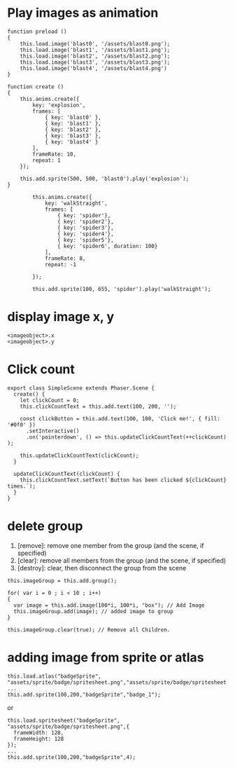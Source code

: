 # Play images as animation
```
function preload ()
{
    this.load.image('blast0', '/assets/blast0.png');
    this.load.image('blast1', '/assets/blast1.png');
    this.load.image('blast2', '/assets/blast2.png');
    this.load.image('blast3', '/assets/blast3.png');
    this.load.image('blast4', '/assets/blast4.png')
}

function create ()
{
    this.anims.create({
        key: 'explosion',
        frames: [
            { key: 'blast0' },
            { key: 'blast1' },
            { key: 'blast2' },
            { key: 'blast3' },
            { key: 'blast4' }
        ],
        frameRate: 10,
        repeat: 1
    });

    this.add.sprite(500, 500, 'blast0').play('explosion');
}
```
```
        this.anims.create({
            key: 'walkStraight',
            frames: [
                { key: 'spider'},
                { key: 'spider2'},
                { key: 'spider3'},
                { key: 'spider4'},
                { key: 'spider5'},
                { key: 'spider6', duration: 100}
            ],
            frameRate: 8,
            repeat: -1

        });

        this.add.sprite(100, 655, 'spider').play('walkStraight');
```

# display image x, y
```
<imageobject>.x
<imageobject>.y
```
# Click count
```
export class SimpleScene extends Phaser.Scene {
  create() {
    let clickCount = 0;
    this.clickCountText = this.add.text(100, 200, '');

    const clickButton = this.add.text(100, 100, 'Click me!', { fill: '#0f0' })
      .setInteractive()
      .on('pointerdown', () => this.updateClickCountText(++clickCount) );

    this.updateClickCountText(clickCount);
  }

  updateClickCountText(clickCount) {
    this.clickCountText.setText(`Button has been clicked ${clickCount} times.`);
  }
}
```

# delete group
1. [remove]: remove one member from the group (and the scene, if specified)﻿
2. [clear]: remove all members from the group (and the scene, if specified)
3. [destroy]: clear, then disconnect the group from the scene
```
this.imageGroup = this.add.group();

for( var i = 0 ; i < 10 ; i++)
{
  var image = this.add.image(100*i, 100*i, "box"); // Add Image
  this.imageGroup.add(image); // added image to group
}

this.imageGroup.clear(true);﻿ // Remove all Children.
```

# adding image from sprite or atlas
```
this.load.atlas("badgeSprite", "assets/sprite/badge/spritesheet.png","assets/sprite/badge/spritesheet.json");
...
this.add.sprite(100,200,"badgeSprite","badge_1");
```
or
```
this.load.spritesheet("badgeSprite", "assets/sprite/badge/spritesheet.png",{
  frameWidth: 128,
  frameHeight: 128
});
...
this.add.sprite(100,200,"badgeSprite",4);
```
